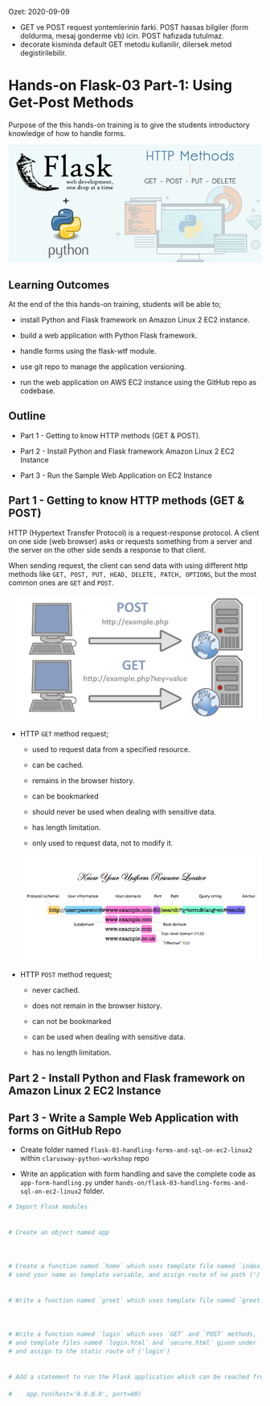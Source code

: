 Ozet: 2020-09-09

- GET ve POST request yontemlerinin farki. POST hassas bilgiler (form doldurma, mesaj gonderme vb) icin. POST hafızada tutulmaz.
- decorate kisminda default GET metodu kullanilir, dilersek metod degistirilebilir.

# Hands-on Flask-03 Part-1: Using Get-Post Methods

Purpose of the this hands-on training is to give the students introductory knowledge of how to handle forms.

![HTTP Methods in Flask](./http-methods-flask.png)

## Learning Outcomes

At the end of the this hands-on training, students will be able to;

- install Python and Flask framework on Amazon Linux 2 EC2 instance.

- build a web application with Python Flask framework.

- handle forms using the flask-wtf module.

- use git repo to manage the application versioning.

- run the web application on AWS EC2 instance using the GitHub repo as codebase.


## Outline

- Part 1 - Getting to know HTTP methods (GET & POST).

- Part 2 - Install Python and Flask framework Amazon Linux 2 EC2 Instance 

- Part 3 - Run the Sample Web Application on EC2 Instance


## Part 1 - Getting to know HTTP methods (GET & POST)


HTTP (Hypertext Transfer Protocol) is a request-response protocol. A client on one side (web browser) asks or requests something from a server and the server on the other side sends a response to that client. 

When sending request, the client can send data with using different http methods like `GET, POST, PUT, HEAD, DELETE, PATCH, OPTIONS`, but the most common ones are `GET` and `POST`.

![Get and Post Requests](./get-post-request.jpg)

- HTTP `GET` method request;
    
    - used to request data from a specified resource.

    - can be cached.

    - remains in the browser history.

    - can be bookmarked

    - should never be used when dealing with sensitive data.

    - has length limitation.

    - only used to request data, not to modify it. 

    ![url-structure of GET method](./url-structure.png) 

- HTTP `POST` method request;
    
    - never cached.

    - does not remain in the browser history.

    - can not be bookmarked

    - can be used when dealing with sensitive data.

    - has no length limitation.


## Part 2 - Install Python and Flask framework on Amazon Linux 2 EC2 Instance 




## Part 3 - Write a Sample Web Application with forms  on GitHub Repo

- Create folder named `flask-03-handling-forms-and-sql-on-ec2-linux2` within `clarusway-python-workshop` repo

- Write an application with form handling and save the complete code as `app-form-handling.py` under `hands-on/flask-03-handling-forms-and-sql-on-ec2-linux2` folder.

```python
# Import Flask modules


# Create an object named app



# Create a function named `home` which uses template file named `index.html` given under `templates` folder,
# send your name as template variable, and assign route of no path ('/')


# Write a function named `greet` which uses template file named `greet.html` given under `templates` folder



# Write a function named `login` which uses `GET` and `POST` methods,
# and template files named `login.html` and `secure.html` given under `templates` folder
# and assign to the static route of ('login')


# Add a statement to run the Flask application which can be reached from any host on port 80.

#    app.run(host='0.0.0.0', port=80)
```
